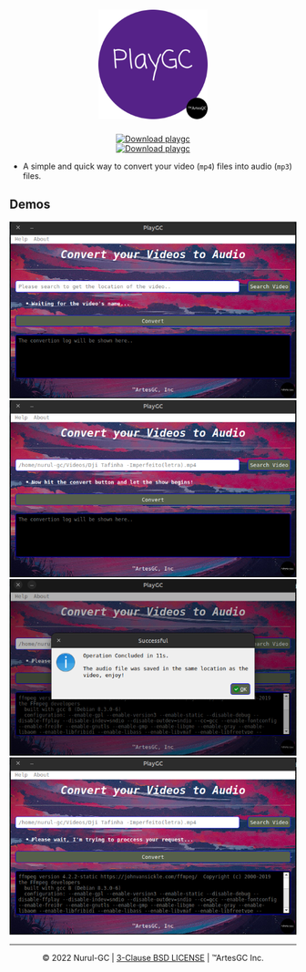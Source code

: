 <div align="center">

# <img height="192" src="favicon/favicon-512x512.png" width="192"/>
[![Download playgc](https://a.fsdn.com/con/app/sf-download-button)](https://sourceforge.net/projects/playgc/files/latest/download) \
[![Download playgc](https://img.shields.io/sourceforge/dt/playgc.svg)](https://sourceforge.net/projects/playgc/files/latest/download)

</div>

- A simple and quick way to convert your video (`mp4`) files into audio (`mp3`) files.

## Demos

![demonstration 1](./assets/02.png) \
![demonstration 2](./assets/03.png) \
![demonstration 3](./assets/04.png) \
![demonstration 5](./assets/05.png)

---

<div align="center">

&copy; 2022 Nurul-GC |
[3-Clause BSD LICENSE](./LICENSE) |
&trade;ArtesGC Inc.

</div>
